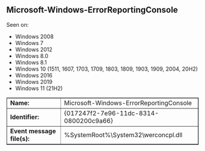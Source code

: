## Microsoft-Windows-ErrorReportingConsole

Seen on:
* Windows 2008
* Windows 7
* Windows 2012
* Windows 8.0
* Windows 8.1
* Windows 10 (1511, 1607, 1703, 1709, 1803, 1809, 1903, 1909, 2004, 20H2)
* Windows 2016
* Windows 2019
* Windows 11 (21H2)

<table border="1" class="docutils">
  <tbody>
    <tr>
      <td><b>Name:</b></td>
      <td>Microsoft-Windows-ErrorReportingConsole</td>
    </tr>
    <tr>
      <td><b>Identifier:</b></td>
      <td>{017247f2-7e96-11dc-8314-0800200c9a66}</td>
    </tr>
    <tr>
      <td><b>Event message file(s):</b></td>
      <td>%SystemRoot%\System32\werconcpl.dll</td>
    </tr>
  </tbody>
</table>

&nbsp;


